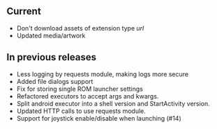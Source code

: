 ## Current
- Don't download assets of extension type *url*
- Updated media/artwork
## In previous releases
- Less logging by requests module, making logs more secure
- Added file dialogs support
- Fix for storing single ROM launcher settings
- Refactored executors to accept args and kwargs.
- Split android executor into a shell version and StartActivity version.
- Updated HTTP calls to use requests module.
- Support for joystick enable/disable when launching (#14)